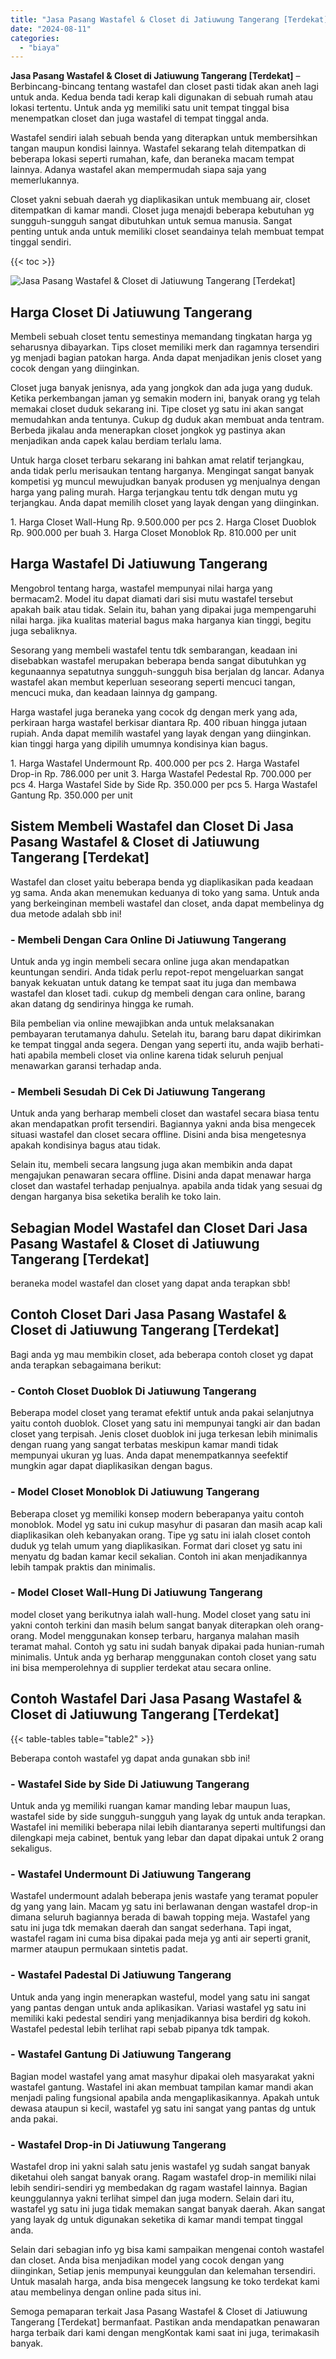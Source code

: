 ```yaml
---
title: "Jasa Pasang Wastafel & Closet di Jatiuwung Tangerang [Terdekat]"
date: "2024-08-11"
categories: 
  - "biaya"
---
```


**Jasa Pasang Wastafel & Closet di Jatiuwung Tangerang \[Terdekat\]** – Berbincang-bincang tentang wastafel dan closet pasti tidak akan aneh lagi untuk anda. Kedua benda tadi kerap kali digunakan di sebuah rumah atau lokasi tertentu. Untuk anda yg memiliki satu unit tempat tinggal bisa menempatkan closet dan juga wastafel di tempat tinggal anda.

Wastafel sendiri ialah sebuah benda yang diterapkan untuk membersihkan tangan maupun kondisi lainnya. Wastafel sekarang telah ditempatkan di beberapa lokasi seperti rumahan, kafe, dan beraneka macam tempat lainnya. Adanya wastafel akan mempermudah siapa saja yang memerlukannya.

Closet yakni sebuah daerah yg diaplikasikan untuk membuang air, closet ditempatkan di kamar mandi. Closet juga menajdi beberapa kebutuhan yg sungguh-sungguh sangat dibutuhkan untuk semua manusia. Sangat penting untuk anda untuk memiliki closet seandainya telah membuat tempat tinggal sendiri.

{{< toc >}}

![Jasa Pasang Wastafel & Closet di Jatiuwung Tangerang [Terdekat]](/images/wastafel-closet-murah47.png)

## Harga Closet Di Jatiuwung Tangerang

Membeli sebuah closet tentu semestinya memandang tingkatan harga yg seharusnya dibayarkan. Tips closet memiliki merk dan ragamnya tersendiri yg menjadi bagian patokan harga. Anda dapat menjadikan jenis closet yang cocok dengan yang diinginkan.

Closet juga banyak jenisnya, ada yang jongkok dan ada juga yang duduk. Ketika perkembangan jaman yg semakin modern ini, banyak orang yg telah memakai closet duduk sekarang ini. Tipe closet yg satu ini akan sangat memudahkan anda tentunya. Cukup dg duduk akan membuat anda tentram. Berbeda jikalau anda menerapkan closet jongkok yg pastinya akan menjadikan anda capek kalau berdiam terlalu lama.

Untuk harga closet terbaru sekarang ini bahkan amat relatif terjangkau, anda tidak perlu merisaukan tentang harganya. Mengingat sangat banyak kompetisi yg muncul mewujudkan banyak produsen yg menjualnya dengan harga yang paling murah. Harga terjangkau tentu tdk dengan mutu yg terjangkau. Anda dapat memilih closet yang layak dengan yang diinginkan.

1\. Harga Closet Wall-Hung Rp. 9.500.000 per pcs 2. Harga Closet Duoblok Rp. 900.000 per buah 3. Harga Closet Monoblok Rp. 810.000 per unit

## Harga Wastafel Di Jatiuwung Tangerang

Mengobrol tentang harga, wastafel mempunyai nilai harga yang bermacam2. Model itu dapat diamati dari sisi mutu wastafel tersebut apakah baik atau tidak. Selain itu, bahan yang dipakai juga mempengaruhi nilai harga. jika kualitas material bagus maka harganya kian tinggi, begitu juga sebaliknya.

Sesorang yang membeli wastafel tentu tdk sembarangan, keadaan ini disebabkan wastafel merupakan beberapa benda sangat dibutuhkan yg kegunaannya sepatutnya sungguh-sungguh bisa berjalan dg lancar. Adanya wastafel akan membut keperluan seseorang seperti mencuci tangan, mencuci muka, dan keadaan lainnya dg gampang.

Harga wastafel juga beraneka yang cocok dg dengan merk yang ada, perkiraan harga wastafel berkisar diantara Rp. 400 ribuan hingga jutaan rupiah. Anda dapat memilih wastafel yang layak dengan yang diinginkan. kian tinggi harga yang dipilih umumnya kondisinya kian bagus.

1\. Harga Wastafel Undermount Rp. 400.000 per pcs 2. Harga Wastafel Drop-in Rp. 786.000 per unit 3. Harga Wastafel Pedestal Rp. 700.000 per pcs 4. Harga Wastafel Side by Side Rp. 350.000 per pcs 5. Harga Wastafel Gantung Rp. 350.000 per unit

## Sistem Membeli Wastafel dan Closet Di Jasa Pasang Wastafel & Closet di Jatiuwung Tangerang \[Terdekat\]

Wastafel dan closet yaitu beberapa benda yg diaplikasikan pada keadaan yg sama. Anda akan menemukan keduanya di toko yang sama. Untuk anda yang berkeinginan membeli wastafel dan closet, anda dapat membelinya dg dua metode adalah sbb ini!

### \- Membeli Dengan Cara Online Di Jatiuwung Tangerang

Untuk anda yg ingin membeli secara online juga akan mendapatkan keuntungan sendiri. Anda tidak perlu repot-repot mengeluarkan sangat banyak kekuatan untuk datang ke tempat saat itu juga dan membawa wastafel dan kloset tadi. cukup dg membeli dengan cara online, barang akan datang dg sendirinya hingga ke rumah.

Bila pembelian via online mewajibkan anda untuk melaksanakan pembayaran terutamanya dahulu. Setelah itu, barang baru dapat dikirimkan ke tempat tinggal anda segera. Dengan yang seperti itu, anda wajib berhati-hati apabila membeli closet via online karena tidak seluruh penjual menawarkan garansi terhadap anda.

### \- Membeli Sesudah Di Cek Di Jatiuwung Tangerang

Untuk anda yang berharap membeli closet dan wastafel secara biasa tentu akan mendapatkan profit tersendiri. Bagiannya yakni anda bisa mengecek situasi wastafel dan closet secara offline. Disini anda bisa mengetesnya apakah kondisinya bagus atau tidak.

Selain itu, membeli secara langsung juga akan membikin anda dapat mengajukan penawaran secara offline. Disini anda dapat menawar harga closet dan wastafel terhadap penjualnya. apabila anda tidak yang sesuai dg dengan harganya bisa seketika beralih ke toko lain.

## Sebagian Model Wastafel dan Closet Dari Jasa Pasang Wastafel & Closet di Jatiuwung Tangerang \[Terdekat\]

beraneka model wastafel dan closet yang dapat anda terapkan sbb!

## Contoh Closet Dari Jasa Pasang Wastafel & Closet di Jatiuwung Tangerang \[Terdekat\]

Bagi anda yg mau membikin closet, ada beberapa contoh closet yg dapat anda terapkan sebagaimana berikut:

### \- Contoh Closet Duoblok Di Jatiuwung Tangerang

Beberapa model closet yang teramat efektif untuk anda pakai selanjutnya yaitu contoh duoblok. Closet yang satu ini mempunyai tangki air dan badan closet yang terpisah. Jenis closet duoblok ini juga terkesan lebih minimalis dengan ruang yang sangat terbatas meskipun kamar mandi tidak mempunyai ukuran yg luas. Anda dapat menempatkannya seefektif mungkin agar dapat diaplikasikan dengan bagus.

### \- Model Closet Monoblok Di Jatiuwung Tangerang

Beberapa closet yg memiliki konsep modern beberapanya yaitu contoh monoblok. Model yg satu ini cukup masyhur di pasaran dan masih acap kali diaplikasikan oleh kebanyakan orang. Tipe yg satu ini ialah closet contoh duduk yg telah umum yang diaplikasikan. Format dari closet yg satu ini menyatu dg badan kamar kecil sekalian. Contoh ini akan menjadikannya lebih tampak praktis dan minimalis.

### \- Model Closet Wall-Hung Di Jatiuwung Tangerang

model closet yang berikutnya ialah wall-hung. Model closet yang satu ini yakni contoh terkini dan masih belum sangat banyak diterapkan oleh orang-orang. Model menggunakan konsep terbaru, harganya malahan masih teramat mahal. Contoh yg satu ini sudah banyak dipakai pada hunian-rumah minimalis. Untuk anda yg berharap menggunakan contoh closet yang satu ini bisa memperolehnya di supplier terdekat atau secara online.

## Contoh Wastafel Dari Jasa Pasang Wastafel & Closet di Jatiuwung Tangerang \[Terdekat\]

{{< table-tables table="table2" >}}

Beberapa contoh wastafel yg dapat anda gunakan sbb ini!

### \- Wastafel Side by Side Di Jatiuwung Tangerang

Untuk anda yg memiliki ruangan kamar manding lebar maupun luas, wastafel side by side sungguh-sungguh yang layak dg untuk anda terapkan. Wastafel ini memiliki beberapa nilai lebih diantaranya seperti multifungsi dan dilengkapi meja cabinet, bentuk yang lebar dan dapat dipakai untuk 2 orang sekaligus.

### \- Wastafel Undermount Di Jatiuwung Tangerang

Wastafel undermount adalah beberapa jenis wastafe yang teramat populer dg yang yang lain. Macam yg satu ini berlawanan dengan wastafel drop-in dimana seluruh bagiannya berada di bawah topping meja. Wastafel yang satu ini juga tdk memakan daerah dan sangat sederhana. Tapi ingat, wastafel ragam ini cuma bisa dipakai pada meja yg anti air seperti granit, marmer ataupun permukaan sintetis padat.

### \- Wastafel Padestal Di Jatiuwung Tangerang

Untuk anda yang ingin menerapkan wasteful, model yang satu ini sangat yang pantas dengan untuk anda aplikasikan. Variasi wastafel yg satu ini memiliki kaki pedestal sendiri yang menjadikannya bisa berdiri dg kokoh. Wastafel pedestal lebih terlihat rapi sebab pipanya tdk tampak.

### \- Wastafel Gantung Di Jatiuwung Tangerang

Bagian model wastafel yang amat masyhur dipakai oleh masyarakat yakni wastafel gantung. Wastafel ini akan membuat tampilan kamar mandi akan menjadi paling fungsional apabila anda mengaplikasikannya. Apakah untuk dewasa ataupun si kecil, wastafel yg satu ini sangat yang pantas dg untuk anda pakai.

### \- Wastafel Drop-in Di Jatiuwung Tangerang

Wastafel drop ini yakni salah satu jenis wastafel yg sudah sangat banyak diketahui oleh sangat banyak orang. Ragam wastafel drop-in memiliki nilai lebih sendiri-sendiri yg membedakan dg ragam wastafel lainnya. Bagian keunggulannya yakni terlihat simpel dan juga modern. Selain dari itu, wastafel yg satu ini juga tidak memakan sangat banyak daerah. Akan sangat yang layak dg untuk digunakan seketika di kamar mandi tempat tinggal anda.

Selain dari sebagian info yg bisa kami sampaikan mengenai contoh wastafel dan closet. Anda bisa menjadikan model yang cocok dengan yang diinginkan, Setiap jenis mempunyai keunggulan dan kelemahan tersendiri. Untuk masalah harga, anda bisa mengecek langsung ke toko terdekat kami atau membelinya dengan online pada situs ini.

Semoga pemaparan terkait Jasa Pasang Wastafel & Closet di Jatiuwung Tangerang \[Terdekat\] bermanfaat. Pastikan anda mendapatkan penawaran harga terbaik dari kami dengan mengKontak kami saat ini juga, terimakasih banyak.
